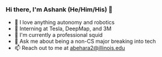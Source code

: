 ### Hi there, I'm Ashank (He/Him/His) 👋


- 🤖 I love anything autonomy and robotics
- 🚗 Interning at Tesla, DeepMap, and 3M
- 🦑 I'm currently a professional squid
- 💬 Ask me about being a non-CS major breaking into tech
- 📫 Reach out to me at abehara2@illinois.edu

